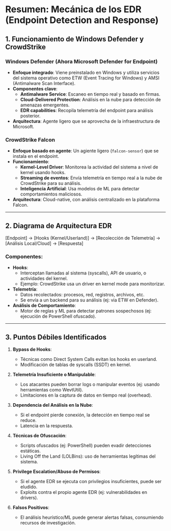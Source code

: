 # Resumen: Mecánica de los EDR (Endpoint Detection and Response)

## 1. Funcionamiento de Windows Defender y CrowdStrike

### Windows Defender (Ahora Microsoft Defender for Endpoint)
- **Enfoque integrado**: Viene preinstalado en Windows y utiliza servicios del sistema operativo como ETW (Event Tracing for Windows) y AMSI (Antimalware Scan Interface).
- **Componentes clave**:
    - **Antimalware Service**: Escaneo en tiempo real y basado en firmas.
    - **Cloud-Delivered Protection**: Análisis en la nube para detección de amenazas emergentes.
    - **EDR capabilities**: Recopila telemetría del endpoint para análisis posterior.
- **Arquitectura**: Agente ligero que se aprovecha de la infraestructura de Microsoft.

### CrowdStrike Falcon
- **Enfoque basado en agente**: Un agiente ligero (`falcon-sensor`) que se instala en el endpoint.
- **Funcionamiento**:
    - **Kernel-Level Driver**: Monitorea la actividad del sistema a nivel de kernel usando hooks.
    - **Streaming de eventos**: Envía telemetría en tiempo real a la nube de CrowdStrike para su análisis.
    - **Inteligencia Artificial**: Usa modelos de ML para detectar comportamientos maliciosos.
- **Arquitectura**: Cloud-native, con análisis centralizado en la plataforma Falcon.

---

## 2. Diagrama de Arquitectura EDR

[Endpoint] → [Hooks (Kernel/Userland)] → [Recolección de Telemetría] → [Análisis Local/Cloud] → [Respuesta]

### Componentes:
- **Hooks**: 
    - Interceptan llamadas al sistema (syscalls), API de usuario, o actividades del kernel.
    - Ejemplo: CrowdStrike usa un driver en kernel mode para monitorizar.
- **Telemetría**: 
    - Datos recolectados: procesos, red, registros, archivos, etc.
    - Se envía a un backend para su análisis (ej: via ETW en Defender).
- **Análisis de Comportamiento**:
    - Motor de reglas y ML para detectar patrones sospechosos (ej: ejecución de PowerShell ofuscado).

---

## 3. Puntos Débiles Identificados

1. **Bypass de Hooks**:
    - Técnicas como Direct System Calls evitan los hooks en userland.
    - Modificación de tablas de syscalls (SSDT) en kernel.

2. **Telemetría Insuficiente o Manipulable**:
    - Los atacantes pueden borrar logs o manipular eventos (ej: usando herramientas como WevtUtil).
    - Limitaciones en la captura de datos en tiempo real (overhead).

3. **Dependencia del Análisis en la Nube**:
    - Si el endpoint pierde conexión, la detección en tiempo real se reduce.
    - Latencia en la respuesta.

4. **Técnicas de Ofuscación**:
    - Scripts ofuscados (ej: PowerShell) pueden evadir detecciones estáticas.
    - Living Off the Land (LOLBins): uso de herramientas legítimas del sistema.

5. **Privilege Escalation/Abuso de Permisos**:
    - Si el agente EDR se ejecuta con privilegios insuficientes, puede ser eludido.
    - Exploits contra el propio agente EDR (ej: vulnerabilidades en drivers).

6. **Falsos Positivos**:
    - El análisis heurístico/ML puede generar alertas falsas, consumiendo recursos de investigación.